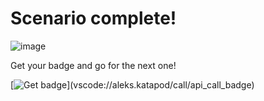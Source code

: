 # Scenario complete!

![image](https://user-images.githubusercontent.com/1742301/157330247-fde0af07-e534-41ea-85c4-315f55bfd0a6.png)

Get your badge and go for the next one!

[![Get badge](https://dummyimage.com/200x30/000/fff.png&text=Get+your+badge!)](vscode://aleks.katapod/call/api_call_badge)
